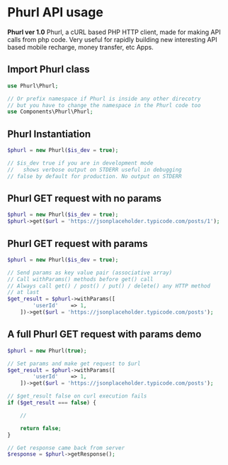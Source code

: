 # Phurl API usage

**Phurl ver 1.0**
Phurl, a cURL based PHP HTTP client, made for making API calls from php code.
Very useful for rapidly building new interesting API based mobile recharge, money transfer, etc Apps.

## Import Phurl class
```php
use Phurl\Phurl;

// Or prefix namespace if Phurl is inside any other direcotry
// but you have to change the namespace in the Phurl code too
use Components\Phurl\Phurl;
```

## Phurl Instantiation
```php
$phurl = new Phurl($is_dev = true);

// $is_dev true if you are in development mode
//   shows verbose output on STDERR useful in debugging
// false by default for production. No output on STDERR
```

## Phurl GET request with no params
```php
$phurl = new Phurl($is_dev = true);
$phurl->get($url = 'https://jsonplaceholder.typicode.com/posts/1');
```

## Phurl GET request with params
```php
$phurl = new Phurl($is_dev = true);

// Send params as key value pair (associative array)
// Call withParams() methods before get() call
// Always call get() / post() / put() / delete() any HTTP method
// at last
$get_result = $phurl->withParams([
		'userId'	=> 1,
	])->get($url = 'https://jsonplaceholder.typicode.com/posts');
```


## A full Phurl GET request with params demo
```php
$phurl = new Phurl(true);

// Set params and make get request to $url
$get_result = $phurl->withParams([
		'userId'	=> 1,
	])->get($url = 'https://jsonplaceholder.typicode.com/posts');

// $get_result false on curl execution fails
if ($get_result === false) {

	// 

	return false;
}

// Get response came back from server
$response = $phurl->getResponse();
```